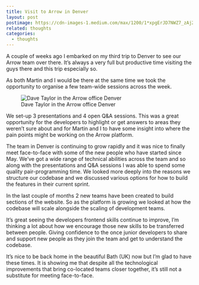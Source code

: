 ```yaml
---
title: Visit to Arrow in Denver
layout: post
postimage: https://cdn-images-1.medium.com/max/1200/1*xpgErJD7NWZ7_zAj2g4_EA.jpeg
related: thoughts
categories:
  - thoughts
---
```


A couple of weeks ago I embarked on my third trip to Denver to see our Arrow team over there. It’s always a very full but productive time visiting the guys there and this trip especially so.

As both Martin and I would be there at the same time we took the opportunity to organise a few team-wide sessions across the week.

<figure>
  <img alt="Dave Taylor in the Arrow office Denver" src="https://cdn-images-1.medium.com/max/1200/1*xpgErJD7NWZ7_zAj2g4_EA.jpeg">
  <figcaption>Dave Taylor in the Arrow office Denver</figcaption>
</figure>

We set-up 3 presentations and 4 open Q&A sessions. This was a great opportunity for the developers to highlight or get answers to areas they weren’t sure about and for Martin and I to have some insight into where the pain points might be working on the Arrow platform.

The team in Denver is continuing to grow rapidly and it was nice to finally meet face-to-face with some of the new people who have started since May. We’ve got a wide range of technical abilities across the team and so along with the presentations and Q&A sessions I was able to spend some quality pair-programming time. We looked more deeply into the reasons we structure our codebase and we discussed various options for how to build the features in their current sprint.

In the last couple of months 2 new teams have been created to build sections of the website. So as the platform is growing we looked at how the codebase will scale alongside the scaling of development teams.

It’s great seeing the developers frontend skills continue to improve, I’m thinking a lot about how we encourage those new skills to be transferred between people. Giving confidence to the once junior developers to share and support new people as they join the team and get to understand the codebase.

It’s nice to be back home in the beautiful Bath (UK) now but I’m glad to have these times. It is showing me that despite all the technological improvements that bring co-located teams closer together, it’s still not a substitute for meeting face-to-face.
